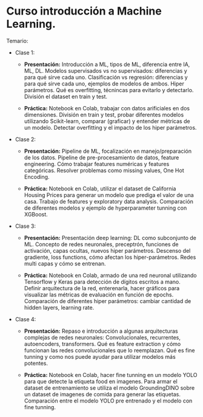 # Curso introducción a Machine Learning.

Temario:

- Clase 1:

  - **Presentación:** Introducción a ML, tipos de ML, diferencia entre IA, ML, DL. Modelos supervisados vs no supervisados: diferencias y para qué sirve cada uno. Clasificación vs regresión: diferencias y para qué sirve cada uno, ejemplos de modelos de ambos. Hiper parámetros. Qué es overfitting, técnincas para evitarlo y detectarlo. División el dataset en train y test.

  - **Práctica:** Notebook en Colab, trabajar con datos arificiales en dos dimensiones. División en train y test, probar diferentes modelos utilizando Scikit-learn, comparar (graficar) y entender métricas de un modelo. Detectar overfitting y el impacto de los hiper parámetros.

- Clase 2:

  - **Presentación:** Pipeline de ML, focalización en manejo/preparación de los datos. Pipeline de pre-procesamiento de datos, feature engineering. Cómo trabajar features numéricas y features categóricas. Resolver problemas como missing values, One Hot Encoding.

  - **Práctica:** Notebook en Colab, utilizar el dataset de California Housing Prices para generar un modelo que prediga el valor de una casa. Trabajo de features y exploratory data analysis. Comparación de diferentes modelos y ejemplo de hyperparameter tunning con XGBoost.

- Clase 3:

  - **Presentación:** Presentación deep learning: DL como subconjunto de ML. Concepto de redes neuronales, preceptrón, funciones de activación, capas ocultas, nuevos hiper parámetros. Descenso del gradiente, loss functions, cómo afectan los hiper-parámetros. Redes multi capas y cómo se entrenan.

  - **Práctica:** Notebook en Colab, armado de una red neuronal utilizando Tensorflow y Keras para detección de dígitos escritos a mano. Definir arquitectura de la red, enterenarla, hacer gráficos para visualizar las métricas de evaluación en función de epochs. Comparación de diferentes hiper parámetros: cambiar cantidad de hidden layers, learning rate.

- Clase 4:

  - **Presentación:** Repaso e introducción a algunas arquitecturas complejas de redes neuronales: Convolucionales, recurrentes, autoencoders, transformers. Qué es feature extraction y cómo funcionan las redes convolucionales que lo reemplazan. Qué es fine tunning y como nos puede ayudar para utilizar modelos más potentes.

  - **Práctica:** Notebook en Colab, hacer fine tunning en un modelo YOLO para que detecte la etiqueta food en imagenes. Para armar el dataset de entrenamiento se utiliza el modelo GroundingDINO sobre un dataset de imagenes de comida para generar las etiquetas. Comparación entre el modelo YOLO pre entrenado y el modelo con fine tunning.
